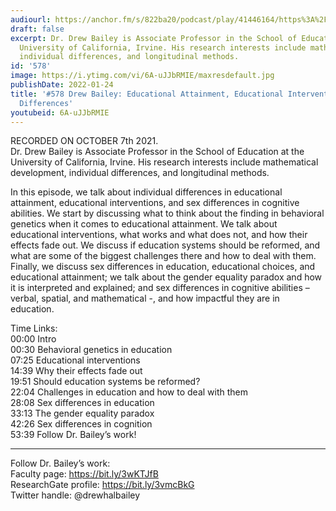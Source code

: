 ```yaml
---
audiourl: https://anchor.fm/s/822ba20/podcast/play/41446164/https%3A%2F%2Fd3ctxlq1ktw2nl.cloudfront.net%2Fstaging%2F2021-9-7%2F0dcebdc2-0b43-0f1b-fe3b-d5ac377e267f.m4a
draft: false
excerpt: Dr. Drew Bailey is Associate Professor in the School of Education at the
  University of California, Irvine. His research interests include mathematical development,
  individual differences, and longitudinal methods.
id: '578'
image: https://i.ytimg.com/vi/6A-uJJbRMIE/maxresdefault.jpg
publishDate: 2022-01-24
title: '#578 Drew Bailey: Educational Attainment, Educational Interventions, and Sex
  Differences'
youtubeid: 6A-uJJbRMIE
---
```

<div class="timelinks">

RECORDED ON OCTOBER 7th 2021.  
Dr. Drew Bailey is Associate Professor in the School of Education at the University of California, Irvine. His research interests include mathematical development, individual differences, and longitudinal methods.

In this episode, we talk about individual differences in educational attainment, educational interventions, and sex differences in cognitive abilities. We start by discussing what to think about the finding in behavioral genetics when it comes to educational attainment. We talk about educational interventions, what works and what does not, and how their effects fade out. We discuss if education systems should be reformed, and what are some of the biggest challenges there and how to deal with them. Finally, we discuss sex differences in education, educational choices, and educational attainment; we talk about the gender equality paradox and how it is interpreted and explained; and sex differences in cognitive abilities – verbal, spatial, and mathematical -, and how impactful they are in education.

Time Links:  
<time>00:00</time> Intro  
<time>00:30</time> Behavioral genetics in education  
<time>07:25</time> Educational interventions  
<time>14:39</time> Why their effects fade out  
<time>19:51</time> Should education systems be reformed?  
<time>22:04</time> Challenges in education and how to deal with them  
<time>28:08</time> Sex differences in education  
<time>33:13</time> The gender equality paradox  
<time>42:26</time> Sex differences in cognition  
<time>53:39</time> Follow Dr. Bailey’s work!

---

Follow Dr. Bailey’s work:  
Faculty page: https://bit.ly/3wKTJfB  
ResearchGate profile: https://bit.ly/3vmcBkG  
Twitter handle: @drewhalbailey
</div>

